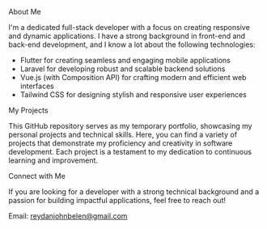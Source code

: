 About Me

I'm a dedicated full-stack developer with a focus on creating responsive and dynamic applications. I have a strong background in front-end and back-end development, and I know a lot about the following technologies:

  - Flutter for creating seamless and engaging mobile applications
  - Laravel for developing robust and scalable backend solutions
  - Vue.js (with Composition API) for crafting modern and efficient web interfaces
  - Tailwind CSS for designing stylish and responsive user experiences
    
My Projects

This GitHub repository serves as my temporary portfolio, showcasing my personal projects and technical skills. Here, you can find a variety of projects that demonstrate my proficiency and creativity in software development. Each project is a testament to my dedication to continuous learning and improvement.

Connect with Me

If you are looking for a developer with a strong technical background and a passion for building impactful applications, feel free to reach out!

Email: reydanjohnbelen@gmail.com


<!--
**NekoIchigo/NekoIchigo** is a ✨ _special_ ✨ repository because its `README.md` (this file) appears on your GitHub profile.
## Hi there 👋
Here are some ideas to get you started:

- 🔭 I’m currently working on ...
- 🌱 I’m currently learning ...
- 👯 I’m looking to collaborate on ...
- 🤔 I’m looking for help with ...
- 💬 Ask me about ...
- 📫 How to reach me: ...
- 😄 Pronouns: ...
- ⚡ Fun fact: ...
-->
